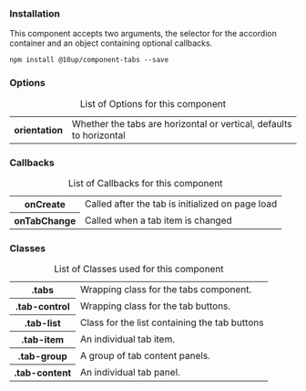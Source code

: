 <h3>Installation</h3>

<p>This component accepts two arguments, the selector for the accordion container and an object containing optional callbacks.</p>

<div class="u-spacing__bottom--medium">
<code>npm install @10up/component-tabs --save</code>
</div>

<h3>Options</h3>

<table class="table--code u-spacing__bottom--large">
	<caption>List of Options for this component</caption>
	<tr>
		<th class="th">orientation</th>
		<td class="td">Whether the tabs are horizontal or vertical, defaults to horizontal</td>
	</tr>
</table>

<h3>Callbacks</h3>

<table class="table--code u-spacing__bottom--large">
	<caption>List of Callbacks for this component</caption>
	<tr>
		<th class="th">onCreate</th>
		<td class="td">Called after the tab is initialized on page load</td>
	</tr>
	<tr>
		<th>onTabChange</th>
		<td>Called when a tab item is changed</td>
	</tr>
</table>

<h3>Classes</h3>

<table class="table--code">
	<caption>List of Classes used for this component</caption>
	<tr>
		<th>.tabs</th>
		<td>Wrapping class for the tabs component.</td>
	</tr>
	<tr>
		<th>.tab-control</th>
		<td>Wrapping class for the tab buttons.</td>
	</tr>
	<tr>
		<th>.tab-list</th>
		<td>Class for the list containing the tab buttons</td>
	</tr>
	<tr>
		<th>.tab-item</th>
		<td>An individual tab item.</td>
	</tr>
	<tr>
		<th>.tab-group</th>
		<td>A group of tab content panels.</td>
	</tr>
	<tr>
		<th>.tab-content</th>
		<td>An individual tab panel.</td>
	</tr>
</table>
